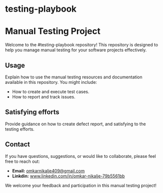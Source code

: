 # testing-playbook
# Manual Testing Project

Welcome to the #testing-playbook repository! This repository is designed to help you manage manual testing for your software projects effectively.


## Usage

Explain how to use the manual testing resources and documentation available in this repository. You might include:

- How to create and execute test cases.
- How to report and track issues.


## Satisfying efforts

Provide guidance on how to create defect report, and satisfying to the testing efforts.

## Contact

If you have questions, suggestions, or would like to collaborate, please feel free to reach out:

- **Email:** omkarnikalje409@gmail.com
- **Linkdin:** www.linkedin.com/in/omkar-nikalje-79b5561bb

We welcome your feedback and participation in this manual testing project!
